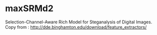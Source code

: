 # maxSRMd2
Selection-Channel-Aware Rich Model for Steganalysis of Digital Images. Copy from : http://dde.binghamton.edu/download/feature_extractors/
